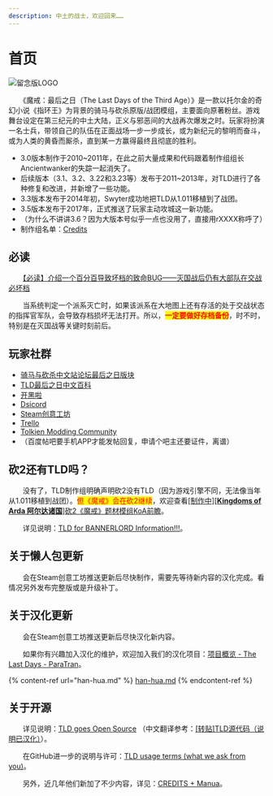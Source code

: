 ```yaml
---
description: 中土的战士，欢迎回来……
---
```

# 首页

![留念版LOGO](.gitbook/assets/warrider_logo\(old.png)

　　《魔戒：最后之日（The Last Days of the Third Age）》是一款以托尔金的奇幻小说《指环王》为背景的骑马与砍杀原版/战团模组，主要面向原著粉丝。游戏舞台设定在第三纪元的中土大陆，正义与邪恶间的大战再次爆发之时。玩家将扮演一名士兵，带领自己的队伍在正面战场一步一步成长，或为新纪元的黎明而奋斗，或为人类的黄昏而厮杀，直到某一方赢得最终且彻底的胜利。

* 3.0版本制作于2010\~2011年，在此之前大量成果和代码跟着制作组组长Ancientwanker的失踪一起消失了。
* 后续版本（3.1、3.2、3.22和3.23等）发布于2011\~2013年，对TLD进行了各种修复和改进，并新增了一些功能。
* 3.3版本发布于2014年初，Swyter成功地把TLD从1.011移植到了战团。
* 3.5版本发布于2017年，正式推送了玩家主动攻城这一新功能。
* （为什么不讲讲3.6？因为大版本号似乎一点也没用了，直接用rXXXX称呼了）
* 制作组名单：[Credits](http://mbx.streetofeyes.com/index.php/topic,2465.msg58201.html?PHPSESSID=K3igMuBB7,m4dCC9P,krq3#msg58201)

## 必读

　　[【必读】介绍一个百分百导致坏档的致命BUG——灭国战后仍有大部队在交战必坏档](https://bbs.mountblade.com.cn/thread-2051679-1-1.html)

　　当系统判定一个派系灭亡时，如果该派系在大地图上还有存活的处于交战状态的指挥官军队，会导致存档损坏无法打开。所以，<mark style="color:red;">**一定要做好存档备份**</mark>，时不时，特别是在灭国战等关键时刻前后。

## 玩家社群

* [骑马与砍杀中文站论坛最后之日版块](https://bbs.mountblade.com.cn/forum-38-1.html)
* [TLD最后之日中文百科](http://wiki.mountbladecn.com/index.php?title=%E6%9C%80%E5%90%8E%E4%B9%8B%E6%97%A5)
* [开黑啦](https://kaihei.co/v02iYh)
* [Dsicord](https://discord.gg/uczcz34)
* [Steam创意工坊](https://steamcommunity.com/sharedfiles/filedetails/?id=299974223)
* [Trello](https://trello.com/b/ntzYNdEA/the-last-days-of-the-third-age-warband-port)
* [Tolkien Modding Community](https://forums.taleworlds.com/index.php?groups/tolkien-modding-community-m-b.53/)
* （百度帖吧要手机APP才能发帖回复，申请个吧主还要证件，离谱）

## 砍2还有TLD吗？

　　没有了，TLD制作组明确声明砍2没有TLD（因为游戏引擎不同，无法像当年从1.011移植到战团）。<mark style="color:red;">但《魔戒》会在砍2继续</mark>，欢迎查看[\[制作中\]\[**Kingdoms of Arda 阿尔达诸国**\]砍2《魔戒》题材模组KoA前瞻](https://bbs.mountblade.com.cn/thread-2051911-1-1.html)。

　　详见说明：[TLD for BANNERLORD Information!!!](https://steamcommunity.com/workshop/filedetails/discussion/299974223/2257934448612063847/)。

## 关于懒人包更新

　　会在Steam创意工坊推送更新后尽快制作，需要先等待新内容的汉化完成。看情况另外发布完整版或是升级补丁。

## 关于汉化更新

　　会在Steam创意工坊推送更新后尽快汉化新内容。

　　如果你有兴趣加入汉化的维护，欢迎加入我们的汉化项目：[项目概览 - The Last Days - ParaTran](https://paratranz.cn/projects/34)。

{% content-ref url="han-hua.md" %}
[han-hua.md](han-hua.md)
{% endcontent-ref %}

## 关于开源

　　详见说明：[TLD goes Open Source](http://mbx.streetofeyes.com/index.php/topic,2881.0.html) （中文翻译参考：[\[转贴\]TLD源代码（说明已汉化）](https://bbs.mountblade.com.cn/thread-365324-1-1.html)）。

　　在GitHub进一步的说明与许可：[TLD usage terms (what we ask from you)](https://github.com/tldmod/tldmod#tld-usage-terms-what-we-ask-from-you)。

　　另外，近几年他们新加了不少内容，详见：[CREDITS + Manua](https://trello.com/c/TJc827By/129-credits-manual)。
